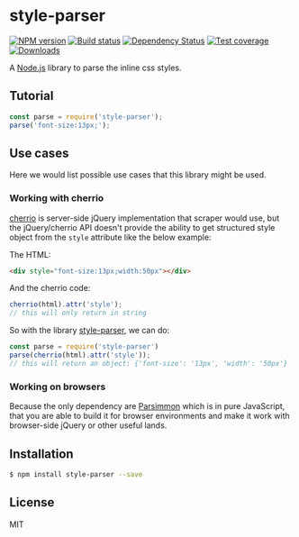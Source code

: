 # style-parser

[![NPM version][npm-image]][npm-url]
[![Build status][travis-image]][travis-url]
[![Dependency Status][david-image]][david-url]
[![Test coverage][coveralls-image]][coveralls-url]
[![Downloads][downloads-image]][downloads-url]

A [Node.js] library to parse the inline css styles.

## Tutorial

```js
const parse = require('style-parser');
parse('font-size:13px;');
```

## Use cases

Here we would list possible use cases that this library might be used.

### Working with cherrio

[cherrio] is server-side jQuery implementation that scraper would use, but the
jQuery/cherrio API doesn't provide the ability to get structured style object
from the `style` attribute like the below example:

The HTML:

```html
<div style="font-size:13px;width:50px"></div>
```

And the cherrio code:

```js
cherrio(html).attr('style');
// this will only return in string
```

So with the library [style-parser], we can do:

```js
const parse = require('style-parser')
parse(cherrio(html).attr('style'));
// this will return an object: {'font-size': '13px', 'width': '50px'}
```

### Working on browsers

Because the only dependency are [Parsimmon] which is in pure JavaScript, that
you are able to build it for browser environments and make it work with
browser-side jQuery or other useful lands.

## Installation

```sh
$ npm install style-parser --save
```

## License

MIT

[Node.js]: https://github.com/nodejs/node
[style-parser]: https://github.com/weflex/style-parser
[Parsimmon]: https://github.com/jneen/parsimmon
[cherrio]: https://github.com/cheeriojs/cheerio
[npm-image]: https://img.shields.io/npm/v/style-parser.svg?style=flat-square
[npm-url]: https://npmjs.org/package/style-parser
[travis-image]: https://img.shields.io/travis/weflex/style-parser.svg?style=flat-square
[travis-url]: https://travis-ci.org/weflex/style-parser
[coveralls-image]: https://img.shields.io/codecov/c/github/weflex/style-parser.svg?style=flat-square
[coveralls-url]: https://codecov.io/github/weflex/style-parser?branch=master
[david-image]: http://img.shields.io/david/weflex/style-parser.svg?style=flat-square
[david-url]: https://david-dm.org/weflex/style-parser
[downloads-image]: http://img.shields.io/npm/dm/style-parser.svg?style=flat-square
[downloads-url]: https://npmjs.org/package/style-parser
